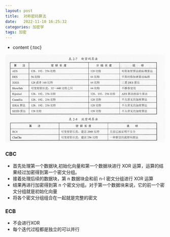 ```yaml
---
layout: post
title:  对称密码算法
date:   2022-11-10 16:25:32
categories: 加密学
tags: 加密
---
```


* content
{:toc}

![errorEncoding](/assets/symmetric-encryption.png)

### CBC
- 首先处理第一个数据块,初始化向量和第一个数据块进行 XOR 运算，运算的结果经过加密得到第一个密文分组。
- 接着处理后续的数据块，第 n 数据块会和前 n-l 密文分组进行 XOR 运算
- 结果再进行加密得到第 n 个密文分组。对于第一个数据块来说，它的前一个密文分组就是初始化向量
- 将各个密文分组组合在一起就是完整的密文

### ECB 
- 不会进行XOR
- 每个迭代过程都是独立的可以并行

